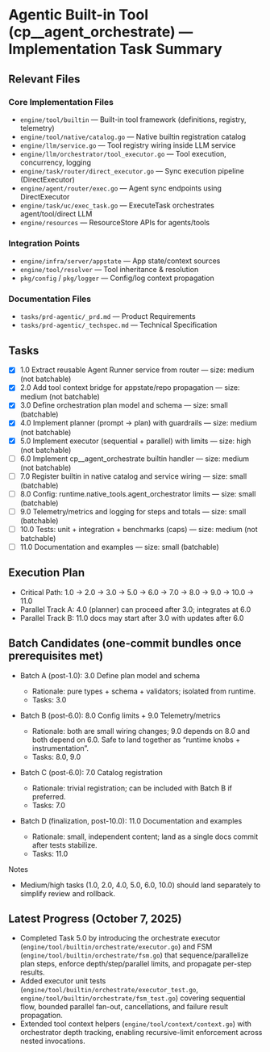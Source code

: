 # Agentic Built-in Tool (cp\_\_agent_orchestrate) — Implementation Task Summary

## Relevant Files

### Core Implementation Files

- `engine/tool/builtin` — Built-in tool framework (definitions, registry, telemetry)
- `engine/tool/native/catalog.go` — Native builtin registration catalog
- `engine/llm/service.go` — Tool registry wiring inside LLM service
- `engine/llm/orchestrator/tool_executor.go` — Tool execution, concurrency, logging
- `engine/task/router/direct_executor.go` — Sync execution pipeline (DirectExecutor)
- `engine/agent/router/exec.go` — Agent sync endpoints using DirectExecutor
- `engine/task/uc/exec_task.go` — ExecuteTask orchestrates agent/tool/direct LLM
- `engine/resources` — ResourceStore APIs for agents/tools

### Integration Points

- `engine/infra/server/appstate` — App state/context sources
- `engine/tool/resolver` — Tool inheritance & resolution
- `pkg/config` / `pkg/logger` — Config/log context propagation

### Documentation Files

- `tasks/prd-agentic/_prd.md` — Product Requirements
- `tasks/prd-agentic/_techspec.md` — Technical Specification

## Tasks

- [x] 1.0 Extract reusable Agent Runner service from router — size: medium (not batchable)
- [x] 2.0 Add tool context bridge for appstate/repo propagation — size: medium (not batchable)
- [x] 3.0 Define orchestration plan model and schema — size: small (batchable)
- [x] 4.0 Implement planner (prompt → plan) with guardrails — size: medium (not batchable)
- [x] 5.0 Implement executor (sequential + parallel) with limits — size: high (not batchable)
- [ ] 6.0 Implement cp\_\_agent_orchestrate builtin handler — size: medium (not batchable)
- [ ] 7.0 Register builtin in native catalog and service wiring — size: small (batchable)
- [ ] 8.0 Config: runtime.native_tools.agent_orchestrator limits — size: small (batchable)
- [ ] 9.0 Telemetry/metrics and logging for steps and totals — size: small (batchable)
- [ ] 10.0 Tests: unit + integration + benchmarks (caps) — size: medium (not batchable)
- [ ] 11.0 Documentation and examples — size: small (batchable)

## Execution Plan

- Critical Path: 1.0 → 2.0 → 3.0 → 5.0 → 6.0 → 7.0 → 8.0 → 9.0 → 10.0 → 11.0
- Parallel Track A: 4.0 (planner) can proceed after 3.0; integrates at 6.0
- Parallel Track B: 11.0 docs may start after 3.0 with updates after 6.0

## Batch Candidates (one-commit bundles once prerequisites met)

- Batch A (post-1.0): 3.0 Define plan model and schema
  - Rationale: pure types + schema + validators; isolated from runtime.
  - Tasks: 3.0

- Batch B (post-6.0): 8.0 Config limits + 9.0 Telemetry/metrics
  - Rationale: both are small wiring changes; 9.0 depends on 8.0 and both depend on 6.0. Safe to land together as “runtime knobs + instrumentation”.
  - Tasks: 8.0, 9.0

- Batch C (post-6.0): 7.0 Catalog registration
  - Rationale: trivial registration; can be included with Batch B if preferred.
  - Tasks: 7.0

- Batch D (finalization, post-10.0): 11.0 Documentation and examples
  - Rationale: small, independent content; land as a single docs commit after tests stabilize.
  - Tasks: 11.0

Notes

- Medium/high tasks (1.0, 2.0, 4.0, 5.0, 6.0, 10.0) should land separately to simplify review and rollback.

## Latest Progress (October 7, 2025)

- Completed Task 5.0 by introducing the orchestrate executor (`engine/tool/builtin/orchestrate/executor.go`) and FSM (`engine/tool/builtin/orchestrate/fsm.go`) that sequence/parallelize plan steps, enforce depth/step/parallel limits, and propagate per-step results.
- Added executor unit tests (`engine/tool/builtin/orchestrate/executor_test.go`, `engine/tool/builtin/orchestrate/fsm_test.go`) covering sequential flow, bounded parallel fan-out, cancellations, and failure result propagation.
- Extended tool context helpers (`engine/tool/context/context.go`) with orchestrator depth tracking, enabling recursive-limit enforcement across nested invocations.
